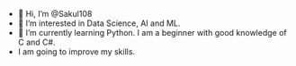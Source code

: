 - 👋 Hi, I’m @Sakul108
- 👀 I’m interested in Data Science, AI and ML.
- 🌱 I’m currently learning Python. I am a beginner with good knowledge of C and C#.
- I am going to improve my skills. 


<!---
Sakul108/Sakul108 is a ✨ special ✨ repository because its `README.md` (this file) appears on your GitHub profile.
You can click the Preview link to take a look at your changes.
--->
